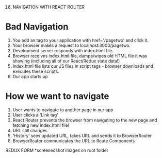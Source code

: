 16. NAVIGATION WITH REACT ROUTER

Bad Navigation
==================
1. You add an <a /> tag to your application with href='/pagetwo' and click it.
2. Your browser makes a request to localhost:3000/pagetwo.
3. Development server responds with index.html file.
4. Browser receives index.html file, dumps/wipes old HTML file it was showing (including all of our React/Redux state data!)
5. index.html file lists our JS files in script tags - browser downloads and executes these scripts.
6. Our app starts up

How we want to navigate
===========================

1. User wants to navigate to another page in our app
2. User clicks a 'Link tag'
3. React Router prevents the browser from navigating to the new page and fetching new index.html file!
4. URL still changes
5. 'History' sees updated URL, takes URL and sends it to BrowserRouter
6. BrowserRouter communicates the URL to Route Components

REDUX FORM
*screenedshot images on root folder